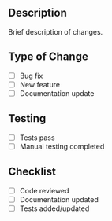 ## Description

Brief description of changes.

## Type of Change

- [ ] Bug fix
- [ ] New feature
- [ ] Documentation update

## Testing

- [ ] Tests pass
- [ ] Manual testing completed

## Checklist

- [ ] Code reviewed
- [ ] Documentation updated
- [ ] Tests added/updated
